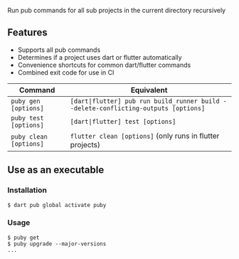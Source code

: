Run pub commands for all sub projects in the current directory recursively

## Features
- Supports all pub commands
- Determines if a project uses dart or flutter automatically
- Convenience shortcuts for common dart/flutter commands
- Combined exit code for use in CI

| Command                | Equivalent                                                                          |
| ---------------------- | ----------------------------------------------------------------------------------- |
| `puby gen [options]`   | `[dart\|flutter] pub run build_runner build --delete-conflicting-outputs [options]` |
| `puby test [options]`  | `[dart\|flutter] test [options]`                                                    |
| `puby clean [options]` | `flutter clean [options]` (only runs in flutter projects)                           |

## Use as an executable

### Installation
```console
$ dart pub global activate puby
```

### Usage
```console
$ puby get
$ puby upgrade --major-versions
...
```